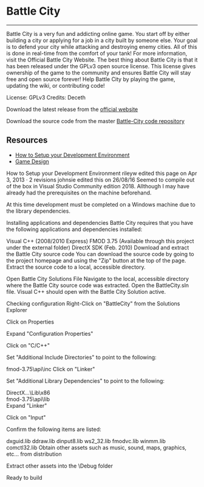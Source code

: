 # Battle City
---

  Battle City is a very fun and addicting online game. You start off by either building a city or applying for a job in a city built by someone else. Your goal is to defend your city while attacking and destroying enemy cities. All of this is done in real-time from the comfort of your tank! For more information, visit the Official Battle City Website.
  The best thing about Battle City is that it has been released under the GPLv3 open source license. This license gives ownership of the game to the community and ensures Battle City will stay free and open source forever!
  Help Battle City by playing the game, updating the wiki, or contributing code!

License: GPLv3
Credits: Deceth

Download the latest release from the [official website](http://battlecity.org)

Download the source code from the master [Battle-City code repository](https://github.com/Deceth/Battle-City)

## Resources
* [How to Setup your Development Environment](https://github.com/Deceth/Battle-City/wiki/How-to-Setup-your-Development-Environment)
* [Game Design](https://github.com/Deceth/Battle-City/wiki#game-design)



How to Setup your Development Environment
rileyw edited this page on Apr 3, 2013 · 2 revisions
johnsie edited this on 26/08/16
Seemed to compile out of the box in Visual Studio Community edition 2018. Allthough I may have already had the prerequisites on the machine beforehand.



At this time development must be completed on a Windows machine due to the library dependencies.

Installing applications and dependencies
Battle City requires that you have the following applications and dependencies installed:

Visual C++ (2008/2010 Express)
FMOD 3.75 (Available through this project under the external folder)
DirectX SDK (Feb. 2010)
Download and extract the Battle City source code
You can download the source code by going to the project homepage and using the "Zip" button at the top of the page. Extract the source code to a local, accessible directory.

Open Battle City Solutions File
Navigate to the local, accessible directory where the Battle City source code was extracted. Open the BattleCity.sln file. Visual C++ should open with the Battle City Solution active.

Checking configuration
Right-Click on "BattleCity" from the Solutions Explorer

Click on Properties

Expand "Configuration Properties"

Click on "C/C++"

Set "Additional Include Directories" to point to the following:

 fmod-3.75\api\inc
Click on "Linker"

Set "Additional Library Dependencies" to point to the following:

 DirectX...\Lib\x86\
 fmod-3.75\api\lib\
Expand "Linker"

Click on "Input"

Confirm the following items are listed:

dxguid.lib
ddraw.lib
dinput8.lib
ws2_32.lib
fmodvc.lib
winmm.lib
comctl32.lib
Obtain other assets such as music, sound, maps, graphics, etc... from distribution

Extract other assets into the \Debug folder

Ready to build
